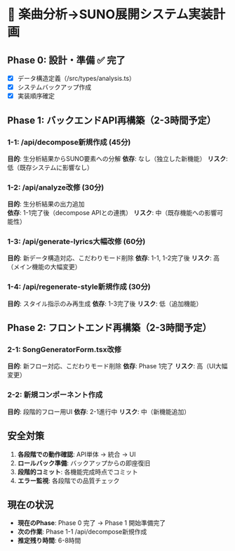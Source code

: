 # 🎯 楽曲分析→SUNO展開システム実装計画

## Phase 0: 設計・準備 ✅ 完了
- [x] データ構造定義（/src/types/analysis.ts）
- [x] システムバックアップ作成
- [x] 実装順序確定

## Phase 1: バックエンドAPI再構築（2-3時間予定）

### 1-1: /api/decompose新規作成 (45分)
**目的**: 生分析結果からSUNO要素への分解
**依存**: なし（独立した新機能）
**リスク**: 低（既存システムに影響なし）

### 1-2: /api/analyze改修 (30分)
**目的**: 生分析結果の出力追加  
**依存**: 1-1完了後（decompose APIとの連携）
**リスク**: 中（既存機能への影響可能性）

### 1-3: /api/generate-lyrics大幅改修 (60分)  
**目的**: 新データ構造対応、こだわりモード削除
**依存**: 1-1, 1-2完了後
**リスク**: 高（メイン機能の大幅変更）

### 1-4: /api/regenerate-style新規作成 (30分)
**目的**: スタイル指示のみ再生成
**依存**: 1-3完了後
**リスク**: 低（追加機能）

## Phase 2: フロントエンド再構築（2-3時間予定）

### 2-1: SongGeneratorForm.tsx改修
**目的**: 新フロー対応、こだわりモード削除
**依存**: Phase 1完了
**リスク**: 高（UI大幅変更）

### 2-2: 新規コンポーネント作成
**目的**: 段階的フロー用UI
**依存**: 2-1進行中
**リスク**: 中（新機能追加）

## 安全対策
1. **各段階での動作確認**: API単体 → 統合 → UI
2. **ロールバック準備**: バックアップからの即座復旧
3. **段階的コミット**: 各機能完成時点でコミット
4. **エラー監視**: 各段階での品質チェック

## 現在の状況
- **現在のPhase**: Phase 0 完了 → Phase 1 開始準備完了
- **次の作業**: Phase 1-1 /api/decompose新規作成
- **推定残り時間**: 6-8時間